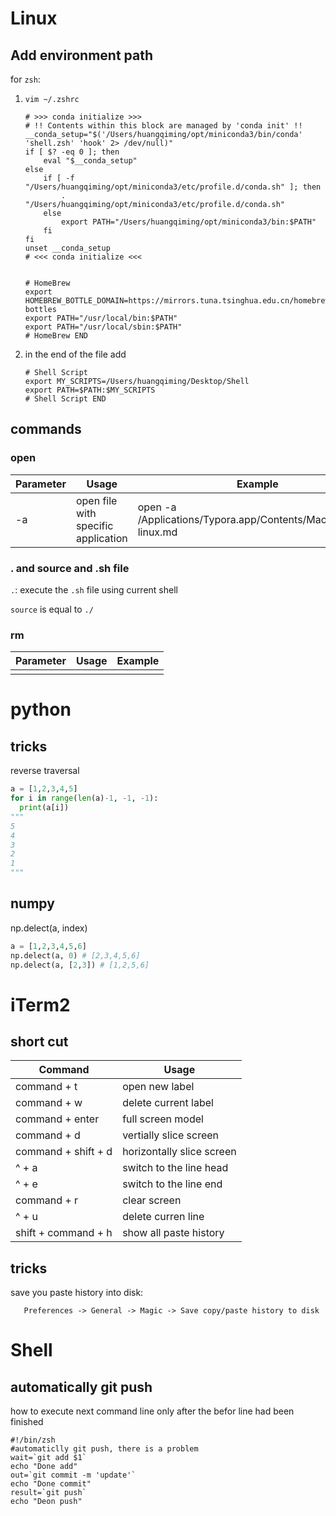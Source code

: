 # Linux

## Add environment path

for `zsh`:

1. `vim ~/.zshrc`

   ```shell
   # >>> conda initialize >>>
   # !! Contents within this block are managed by 'conda init' !!
   __conda_setup="$('/Users/huangqiming/opt/miniconda3/bin/conda' 'shell.zsh' 'hook' 2> /dev/null)"
   if [ $? -eq 0 ]; then
       eval "$__conda_setup"
   else
       if [ -f "/Users/huangqiming/opt/miniconda3/etc/profile.d/conda.sh" ]; then
           . "/Users/huangqiming/opt/miniconda3/etc/profile.d/conda.sh"
       else
           export PATH="/Users/huangqiming/opt/miniconda3/bin:$PATH"
       fi
   fi
   unset __conda_setup
   # <<< conda initialize <<<
   
   
   # HomeBrew
   export HOMEBREW_BOTTLE_DOMAIN=https://mirrors.tuna.tsinghua.edu.cn/homebrew-bottles
   export PATH="/usr/local/bin:$PATH"
   export PATH="/usr/local/sbin:$PATH"
   # HomeBrew END
   ```

2. in the end of the file add

   ```shell
   # Shell Script
   export MY_SCRIPTS=/Users/huangqiming/Desktop/Shell
   export PATH=$PATH:$MY_SCRIPTS
   # Shell Script END
   ```

## commands

### open

| Parameter | Usage                               | Example                                                      |
| --------- | ----------------------------------- | ------------------------------------------------------------ |
| -a        | open file with specific application | open -a /Applications/Typora.app/Contents/MacOS/Typora linux.md |

### . and source and .sh file

`.`:  execute the `.sh` file using current shell

`source`  is equal to `./`

### rm

| Parameter | Usage | Example |
| --------- | ----- | ------- |
|           |       |         |





# python

## tricks

reverse traversal

```python
a = [1,2,3,4,5]
for i in range(len(a)-1, -1, -1):
  print(a[i])
"""
5
4
3
2
1
"""
```



## numpy

np.delect(a, index)

```python
a = [1,2,3,4,5,6]
np.delect(a, 0) # [2,3,4,5,6]
np.delect(a, [2,3]) # [1,2,5,6]
```



# iTerm2

## short cut

| Command             | Usage                     |
| ------------------- | ------------------------- |
| command + t         | open new label            |
| command + w         | delete current label      |
| command + enter     | full screen model         |
| command + d         | vertially slice screen    |
| command + shift + d | horizontally slice screen |
| ^ + a               | switch to the line head   |
| ^ + e               | switch to the line end    |
| command + r         | clear screen              |
| ^ + u               | delete curren line        |
| shift + command + h | show all paste history    |

## tricks

save you paste history into disk:

`	Preferences -> General -> Magic -> Save copy/paste history to disk`

# Shell

## automatically git push

how to execute next command line only after the befor line had been finished

```shell
#!/bin/zsh
#automaticlly git push, there is a problem
wait=`git add $1`
echo "Done add"
out=`git commit -m 'update'`
echo "Done commit"
result=`git push`
echo "Deon push"
```





